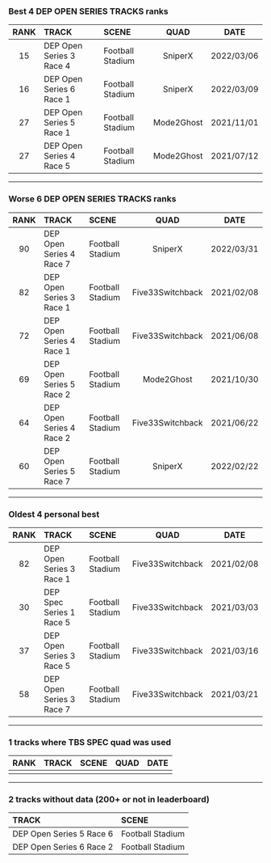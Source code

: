 ### Best 4 DEP OPEN SERIES TRACKS ranks
|RANK|TRACK|SCENE|QUAD|DATE|
|:---:|:---|:---|:---:|:---:|
|15|DEP Open Series 3 Race 4|Football Stadium|SniperX|2022/03/06|
|16|DEP Open Series 6 Race 1|Football Stadium|SniperX|2022/03/09|
|27|DEP Open Series 5 Race 1|Football Stadium|Mode2Ghost|2021/11/01|
|27|DEP Open Series 4 Race 5|Football Stadium|Mode2Ghost|2021/07/12|
---
### Worse 6 DEP OPEN SERIES TRACKS ranks
|RANK|TRACK|SCENE|QUAD|DATE|
|:---:|:---|:---|:---:|:---:|
|90|DEP Open Series 4 Race 7|Football Stadium|SniperX|2022/03/31|
|82|DEP Open Series 3 Race 1|Football Stadium|Five33Switchback|2021/02/08|
|72|DEP Open Series 4 Race 1|Football Stadium|Five33Switchback|2021/06/08|
|69|DEP Open Series 5 Race 2|Football Stadium|Mode2Ghost|2021/10/30|
|64|DEP Open Series 4 Race 2|Football Stadium|Five33Switchback|2021/06/22|
|60|DEP Open Series 5 Race 7|Football Stadium|SniperX|2022/02/22|
---
### Oldest 4 personal best
|RANK|TRACK|SCENE|QUAD|DATE|
|:---:|:---|:---|:---:|:---:|
|82|DEP Open Series 3 Race 1|Football Stadium|Five33Switchback|2021/02/08|
|30|DEP Spec Series 1 Race 5|Football Stadium|Five33Switchback|2021/03/03|
|37|DEP Open Series 3 Race 5|Football Stadium|Five33Switchback|2021/03/16|
|58|DEP Open Series 3 Race 7|Football Stadium|Five33Switchback|2021/03/21|
---
### 1 tracks where TBS SPEC quad was used
|RANK|TRACK|SCENE|QUAD|DATE|
|:---:|:---|:---|:---:|:---:|
||||||
---
### 2 tracks without data (200+ or not in leaderboard)
|TRACK|SCENE|
|:---|:---|
|DEP Open Series 5 Race 6|Football Stadium|
|DEP Open Series 6 Race 2|Football Stadium|

